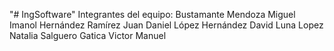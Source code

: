 "# IngSoftware" 
Integrantes del equipo:
Bustamante Mendoza Miguel Imanol
Hernández Ramírez Juan Daniel
López Hernández David
Luna Lopez Natalia
Salguero Gatica Victor Manuel